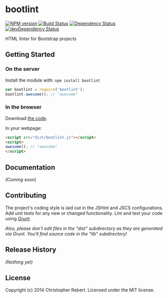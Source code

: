 # bootlint
[![NPM version](https://badge.fury.io/js/bootlint.svg)](http://badge.fury.io/js/bootlint)
[![Build Status](https://travis-ci.org/cvrebert/bootlint.svg?branch=master)](https://travis-ci.org/cvrebert/bootlint)
[![Dependency Status](https://david-dm.org/cvrebert/bootlint.svg)](https://david-dm.org/cvrebert/bootlint)
[![devDependency Status](https://david-dm.org/cvrebert/bootlint/dev-status.svg)](https://david-dm.org/cvrebert/bootlint#info=devDependencies)

HTML linter for Bootstrap projects

## Getting Started
### On the server
Install the module with: `npm install bootlint`

```javascript
var bootlint = require('bootlint');
bootlint.awesome(); // "awesome"
```

### In the browser
Download [the code](https://raw.github.com/cvrebert/bootlint/master/dist/bootlint.js).

In your webpage:

```html
<script src="dist/bootlint.js"></script>
<script>
awesome(); // "awesome"
</script>
```

## Documentation
_(Coming soon)_

## Contributing
The project's coding style is laid out in the JSHint and JSCS configurations. Add unit tests for any new or changed functionality. Lint and test your code using [Grunt](http://gruntjs.com/).

_Also, please don't edit files in the "dist" subdirectory as they are generated via Grunt. You'll find source code in the "lib" subdirectory!_

## Release History
_(Nothing yet)_

## License

Copyright (c) 2014 Christopher Rebert. Licensed under the MIT license.
